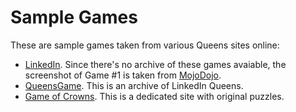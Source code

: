 # Sample Games

These are sample games taken from various Queens sites online:

- [LinkedIn](https://www.linkedin.com/games/queens). Since there's no archive of these games avaiable, the screenshot of Game #1 is taken from [MojoDojo](https://mojodojo.io/blog/you-can-now-play-games-on-linkedin/).
- [QueensGame](https://queensgame.vercel.app/level/1). This is an archive of LinkedIn Queens.
- [Game of Crowns](https://gameofcrowns.sanish.me/challenges/1). This is a dedicated site with original puzzles.
